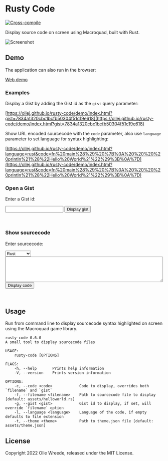 # Rusty Code

[![Cross-compile](https://github.com/ollej/rusty-code/actions/workflows/crosscompile.yml/badge.svg)](https://github.com/ollej/rusty-code/actions/workflows/crosscompile.yml)

Display source code on screen using Macroquad, built with Rust.

![Screenshot](https://ollej.github.io/rusty-code/assets/rusty-code.png)

## Demo

The application can also run in the browser:

[Web demo](https://ollej.github.io/rusty-code/demo/index.html)

### Examples

Display a Gist by adding the Gist id as the `gist` query parameter:

[https://ollej.github.io/rusty-code/demo/index.html?gist=7834a1320cbc1bcfb50304f51c19e618](https://ollej.github.io/rusty-code/demo/index.html?gist=7834a1320cbc1bcfb50304f51c19e618)

Show URL encoded sourcecode with the `code` parameter, also use `language`
parameter to set language for syntax highlighting:

[https://ollej.github.io/rusty-code/demo/index.html?language=rust&code=fn%20main%28%29%20%7B%0A%20%20%20%20println%21%28%22Hello%20World%21%22%29%3B%0A%7D](https://ollej.github.io/rusty-code/demo/index.html?language=rust&code=fn%20main%28%29%20%7B%0A%20%20%20%20println%21%28%22Hello%20World%21%22%29%3B%0A%7D)

### Open a Gist

Enter a Gist id:

<form action="https://ollej.github.io/rusty-code/demo/index.html" method="get">
<input type="text" name="gist">
<input type="submit" value="Display gist">
</form><br>

### Show sourcecode

Enter sourcecode:

<form action="https://ollej.github.io/rusty-code/demo/index.html" method="get">
<select name="language">
<option value="c">C</option>
<option value="cpp">C++</option>
<option value="go">Go</option>
<option value="java">Java</option>
<option value="js">Javascript</option>
<option value="perl">Perl</option>
<option value="python">Python</option>
<option value="ruby">Ruby</option>
<option value="rust" selected>Rust</option>
</select><br>
<textarea name="code" rows="5" cols="60"></textarea><br>
<input type="submit" value="Display code">
</form><br>

## Usage

Run from command line to display sourcecode syntax highlighted on screen using
the Macroquad game library.

```
rusty-code 0.6.0
A small tool to display sourcecode files

USAGE:
    rusty-code [OPTIONS]

FLAGS:
    -h, --help       Prints help information
    -V, --version    Prints version information

OPTIONS:
    -c, --code <code>            Code to display, overrides both `filename` and `gist`
    -f, --filename <filename>    Path to sourcecode file to display [default: assets/helloworld.rs]
    -g, --gist <gist>            Gist id to display, if set, will override `filename` option
    -l, --language <language>    Language of the code, if empty defaults to file extension
    -t, --theme <theme>          Path to theme.json file [default: assets/theme.json]
```

## License

Copyright 2022 Olle Wreede, released under the MIT License.
